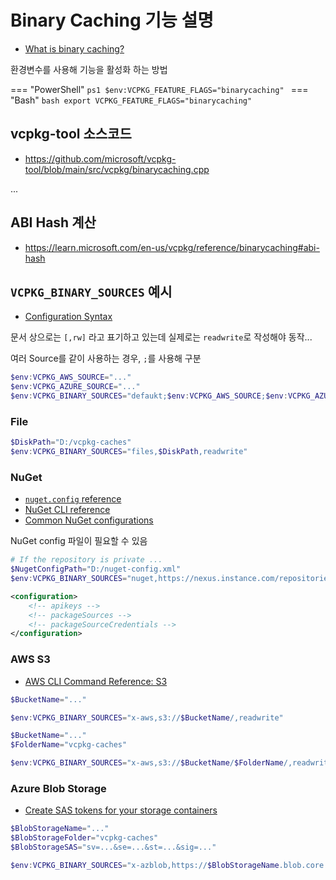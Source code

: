# Binary Caching 기능 설명

* [What is binary caching?](https://learn.microsoft.com/en-us/vcpkg/consume/binary-caching-overview)

환경변수를 사용해 기능을 활성화 하는 방법

=== "PowerShell"
    ```ps1
    $env:VCPKG_FEATURE_FLAGS="binarycaching"
    ```
=== "Bash"
    ```bash
    export VCPKG_FEATURE_FLAGS="binarycaching"
    ```

## vcpkg-tool 소스코드

* https://github.com/microsoft/vcpkg-tool/blob/main/src/vcpkg/binarycaching.cpp

...

## ABI Hash 계산

* https://learn.microsoft.com/en-us/vcpkg/reference/binarycaching#abi-hash

## `VCPKG_BINARY_SOURCES` 예시

* [Configuration Syntax](https://learn.microsoft.com/en-us/vcpkg/reference/binarycaching#configuration-syntax)

문서 상으로는 `[,rw]` 라고 표기하고 있는데 실제로는 `readwrite`로 작성해야 동작...

여러 Source를 같이 사용하는 경우, `;`를 사용해 구분

```ps1
$env:VCPKG_AWS_SOURCE="..."
$env:VCPKG_AZURE_SOURCE="..."
$env:VCPKG_BINARY_SOURCES="defaukt;$env:VCPKG_AWS_SOURCE;$env:VCPKG_AZURE_SOURCE"
```

### File

```ps1
$DiskPath="D:/vcpkg-caches"
$env:VCPKG_BINARY_SOURCES="files,$DiskPath,readwrite"
```

### NuGet

* [`nuget.config` reference](https://learn.microsoft.com/en-us/nuget/reference/nuget-config-file)
* [NuGet CLI reference](https://learn.microsoft.com/en-us/nuget/reference/nuget-exe-cli-reference)
* [Common NuGet configurations](https://learn.microsoft.com/en-us/nuget/consume-packages/configuring-nuget-behavior)

NuGet config 파일이 필요할 수 있음

```ps1
# If the repository is private ...
$NugetConfigPath="D:/nuget-config.xml"
$env:VCPKG_BINARY_SOURCES="nuget,https://nexus.instance.com/repositories/nuget,readwrite;nugetconfig,$NugetConfigPath"
```

```xml
<configuration>
    <!-- apikeys -->
    <!-- packageSources -->
    <!-- packageSourceCredentials -->
</configuration>
```

### AWS S3

* [AWS CLI Command Reference: S3](https://docs.aws.amazon.com/cli/latest/reference/s3/)

```ps1
$BucketName="..."

$env:VCPKG_BINARY_SOURCES="x-aws,s3://$BucketName/,readwrite"
```

```ps1
$BucketName="..."
$FolderName="vcpkg-caches"

$env:VCPKG_BINARY_SOURCES="x-aws,s3://$BucketName/$FolderName/,readwrite"
```

### Azure Blob Storage

* [Create SAS tokens for your storage containers](https://learn.microsoft.com/en-us/azure/ai-services/translator/document-translation/how-to-guides/create-sas-tokens)

```ps1
$BlobStorageName="..."
$BlobStorageFolder="vcpkg-caches"
$BlobStorageSAS="sv=...&se=...&st=...&sig=..."

$env:VCPKG_BINARY_SOURCES="x-azblob,https://$BlobStorageName.blob.core.windows.net/$BlobStorageFolder,$BlobStorageSAS,readwrite"
```
